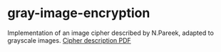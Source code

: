 # gray-image-encryption
Implementation of  an image cipher described by N.Pareek, adapted to grayscale images.
[Cipher description PDF](https://pdfs.semanticscholar.org/38ae/c5a94bd57611cee8a2e4d968fbfe8e036201.pdf)
